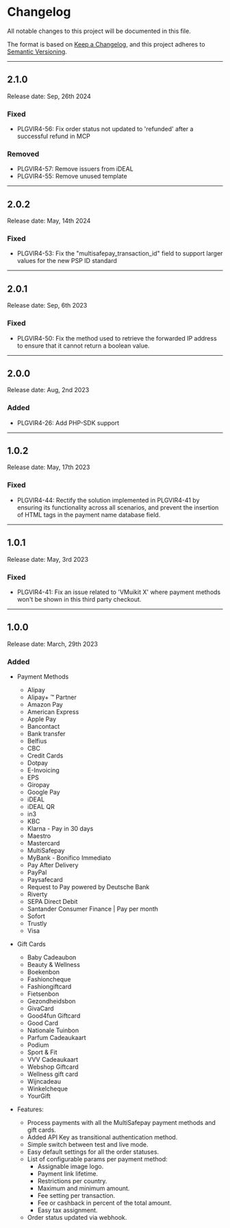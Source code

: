 # Changelog
All notable changes to this project will be documented in this file.

The format is based on [Keep a Changelog](https://keepachangelog.com/en/1.0.0/),
and this project adheres to [Semantic Versioning](https://semver.org/spec/v2.0.0.html).

***

## 2.1.0
Release date: Sep, 26th 2024

### Fixed
+ PLGVIR4-56: Fix order status not updated to 'refunded' after a successful refund in MCP

### Removed
+ PLGVIR4-57: Remove issuers from iDEAL
+ PLGVIR4-55: Remove unused template

***

## 2.0.2
Release date: May, 14th 2024

### Fixed
+ PLGVIR4-53: Fix the "multisafepay_transaction_id" field to support larger values for the new PSP ID standard

***

## 2.0.1
Release date: Sep, 6th 2023

### Fixed
+ PLGVIR4-50: Fix the method used to retrieve the forwarded IP address to ensure that it cannot return a boolean value.

***

## 2.0.0
Release date: Aug, 2nd 2023

### Added
+ PLGVIR4-26: Add PHP-SDK support

***

## 1.0.2
Release date: May, 17th 2023

### Fixed
+ PLGVIR4-44: Rectify the solution implemented in PLGVIR4-41 by ensuring its functionality across all scenarios, and prevent the insertion of HTML tags in the payment name database field.

***

## 1.0.1
Release date: May, 3rd 2023

### Fixed
+ PLGVIR4-41: Fix an issue related to 'VMuikit X' where payment methods won't be shown in this third party checkout.

***

## 1.0.0
Release date: March, 29th 2023

### Added
+ Payment Methods
    - Alipay
    - Alipay+ ™ Partner
    - Amazon Pay
    - American Express
    - Apple Pay
    - Bancontact
    - Bank transfer
    - Belfius
    - CBC
    - Credit Cards
    - Dotpay
    - E-Invoicing
    - EPS
    - Giropay
    - Google Pay
    - iDEAL
    - iDEAL QR
    - in3
    - KBC
    - Klarna - Pay in 30 days
    - Maestro
    - Mastercard
    - MultiSafepay
    - MyBank - Bonifico Immediato
    - Pay After Delivery
    - PayPal
    - Paysafecard
    - Request to Pay powered by Deutsche Bank
    - Riverty
    - SEPA Direct Debit
    - Santander Consumer Finance | Pay per month
    - Sofort
    - Trustly
    - Visa

+ Gift Cards
    - Baby Cadeaubon
    - Beauty & Wellness
    - Boekenbon
    - Fashioncheque
    - Fashiongiftcard
    - Fietsenbon
    - Gezondheidsbon
    - GivaCard
    - Good4fun Giftcard
    - Good Card
    - Nationale Tuinbon
    - Parfum Cadeaukaart
    - Podium
    - Sport & Fit
    - VVV Cadeaukaart
    - Webshop Giftcard
    - Wellness gift card
    - Wijncadeau
    - Winkelcheque
    - YourGift

+ Features:
    - Process payments with all the MultiSafepay payment methods and gift cards.
    - Added API Key as transitional authentication method.
    - Simple switch between test and live mode.
    - Easy default settings for all the order statuses.
    - List of configurable params per payment method:
        - Assignable image logo.
        - Payment link lifetime.
        - Restrictions per country.
        - Maximum and minimum amount.
        - Fee setting per transaction.
        - Fee or cashback in percent of the total amount.
        - Easy tax assignment.
    - Order status updated via webhook.
